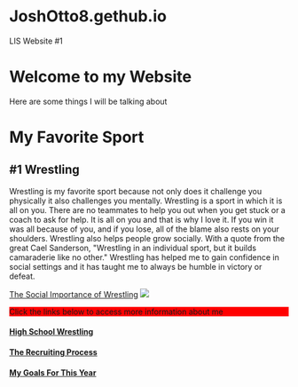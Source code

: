 # JoshOtto8.gethub.io
LIS Website #1
<!DOCTYPE html>
<html>
<head>
  <title>Josh Otto LIS Website</title>
  <meta charset="UTF-8">
  <meta name="description" content="My Webpage">
  <meta name="keywords" content="HTML, CSS">
  <meta name="author" content="Josh Otto">
  <meta name="viewport" content="width=device-width, initial-scale=1.0">
</head>

<body>
  <h1>Welcome to my Website</h1>
  <p>Here are some things I will be talking about</p>
  <h1>My Favorite Sport</h1>
<h2>#1 Wrestling</h2>
  <p>Wrestling is my favorite sport because not only does it challenge you physically it also challenges you mentally. Wrestling is a sport in which it is all on you. There are no teammates to help you out when you get stuck or a coach to ask for help. It is all on you and that is why I love it. If you win it was all because of you, and if you lose, all of the blame also rests on your shoulders. Wrestling also helps people grow socially. With a quote from the great Cael Sanderson, "Wrestling in an individual sport, but it builds camaraderie like no other." Wrestling has helped me to gain confidence in social settings and it has taught me to always be humble in victory or defeat.</p>
<a href="https://www.teamusa.org/USA-Wrestling/Features/2018/April/26/The-Social-Benefits-of-Wrestling" target="_blank" rel="noreferrer noopener">The Social Importance of Wrestling</a>
  <img src="https://th.bing.com/th/id/R.fa191db779038aa55b3158f08d53c068?rik=UBB10t%2btm5NCKg&riu=http%3a%2f%2fwww.trackwrestling.com%2ftw%2fuploads%2fmugshot-1740164009-Josh_Otto_Badger_Pic.jpg&ehk=DuXACi8WMq05rV0O3VggLogKJZ%2f52J08UBJrhO8aWQ0%3d&risl=&pid=ImgRaw&r=0"/>
<p style="background-color:red;">
Click the links below to access more information about me
</p>
<h4><a href="file:///C:/Users/ottoj/OneDrive/Desktop/highschool.html">High School Wrestling</a></h4>
  <h4><a href="file:///C:/Users/ottoj/OneDrive/Desktop/recruiting.html">The Recruiting Process</a></h4>
  <h4><a href="file:///C:/Users/ottoj/OneDrive/Desktop/collegegoals.html">My Goals For This Year</a></h4>
</body>

</html>
